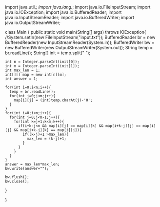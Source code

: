 import java.util.*;
import java.lang.*;
import java.io.FileInputStream;
import java.io.IOException;
import java.io.BufferedReader;
import java.io.InputStreamReader;
import java.io.BufferedWriter;
import java.io.OutputStreamWriter;



class Main {
  public static void main(String[] args) throws IOException{
    //System.setIn(new FileInputStream("input.txt"));
    BufferedReader br = new BufferedReader(new InputStreamReader(System.in));
    BufferedWriter bw = new BufferedWriter(new OutputStreamWriter(System.out));
    String temp = br.readLine();
    String[] init = temp.split(" ");
    
    int n = Integer.parseInt(init[0]);
    int m = Integer.parseInt(init[1]);
    int max_len = 1;
    int[][] map = new int[n][m];
    int answer = 1;
    
    for(int i=0;i<n;i++){
      temp = br.readLine();
      for(int j=0;j<m;j++){
        map[i][j] = (int)temp.charAt(j)-'0';
      }
    }
    for(int i=0;i<n;i++){
      for(int j=0;j<m-1;j++){
        for(int k=j+1;k<m;k++){
          if(i+k-j<n && map[i][j] == map[i][k] && map[i+k-j][j] == map[i][j] && map[i+k-j][k] == map[i][j]){
            if((k-j)+1 >max_len){
              max_len = (k-j)+1;
            }
          }
        }
      }
    }
    answer = max_len*max_len;
    bw.write(answer+"");
    
    bw.flush();
    bw.close();
  }


}

